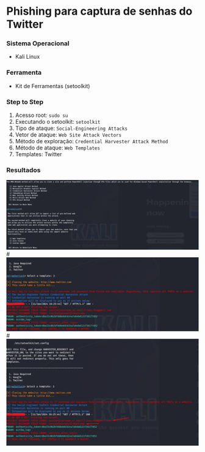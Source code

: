 
# Phishing para captura de senhas do Twitter

### Sistema Operacional
- Kali Linux

### Ferramenta
- Kit de Ferramentas (setoolkit)

### Step to Step

1. Acesso root: ``` sudo su ```
2. Executando o setoolkit: ``` setoolkit ```
3. Tipo de ataque: ``` Social-Engineering Attacks ```
4. Vetor de ataque: ``` Web Site Attack Vectors ```
5. Método de exploração: ``` Credential Harvester Attack Method ```
6. Método de ataque: ``` Web Templates ```
7. Templates: Twitter

### Resultados

![Alt text](./1.jpg "Optional title")
#![Alt text](./2.jpg "Optional title")
#![Alt text](./3.jpg "Optional title")
